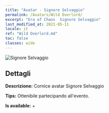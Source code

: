 ```yaml
---
title: "Avatar - Signore Selvaggio"
permalink: /Avatars/Wild Overlord/
excerpt: "Era of Chaos  Signore Selvaggio"
last_modified_at: 2021-05-11
locale: it
ref: "Wild Overlord.md"
toc: false
classes: wide
---
```

 ![Signore Selvaggio](/images/a/avatarFrame_98.png)

## Dettagli

 **Descrizione:** Cornice avatar Signore Selvaggio 

 **Tips:** Ottenibile partecipando all'evento. 

 **Is available:**  + 

